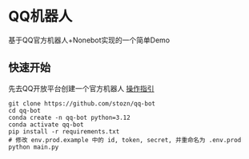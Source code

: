 # QQ机器人

基于QQ官方机器人+Nonebot实现的一个简单Demo

## 快速开始
先去QQ开放平台创建一个官方机器人 [操作指引](https://bot.q.qq.com/wiki)
```
git clone https://github.com/stozn/qq-bot
cd qq-bot
conda create -n qq-bot python=3.12
conda activate qq-bot
pip install -r requirements.txt
# 修改 env.prod.example 中的 id, token, secret, 并重命名为 .env.prod
python main.py
```
